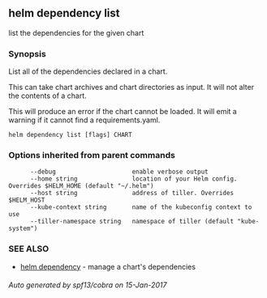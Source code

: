 ## helm dependency list

list the dependencies for the given chart

### Synopsis



List all of the dependencies declared in a chart.

This can take chart archives and chart directories as input. It will not alter
the contents of a chart.

This will produce an error if the chart cannot be loaded. It will emit a warning
if it cannot find a requirements.yaml.


```
helm dependency list [flags] CHART
```

### Options inherited from parent commands

```
      --debug                     enable verbose output
      --home string               location of your Helm config. Overrides $HELM_HOME (default "~/.helm")
      --host string               address of tiller. Overrides $HELM_HOST
      --kube-context string       name of the kubeconfig context to use
      --tiller-namespace string   namespace of tiller (default "kube-system")
```

### SEE ALSO
* [helm dependency](helm_dependency.md)	 - manage a chart's dependencies

###### Auto generated by spf13/cobra on 15-Jan-2017
